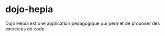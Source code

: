 # dojo-hepia

Dojo Hepia est une application pédagogique qui permet de proposer des exercices de code.